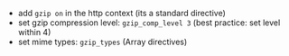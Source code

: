 - add `gzip on` in the http context (its a standard directive)
- set gzip compression level: `gzip_comp_level 3` (best practice: set level within 4)
- set mime types: `gzip_types` (Array directives)